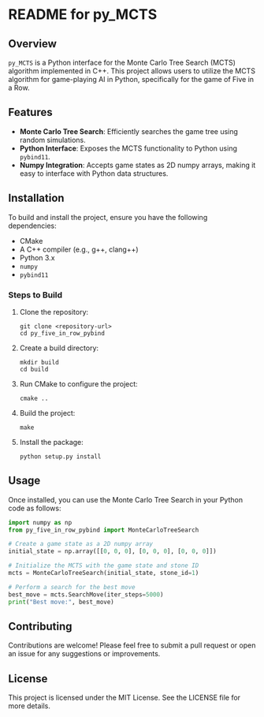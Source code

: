 # README for py_MCTS

## Overview

`py_MCTS` is a Python interface for the Monte Carlo Tree Search (MCTS) algorithm implemented in C++. This project allows users to utilize the MCTS algorithm for game-playing AI in Python, specifically for the game of Five in a Row.

## Features

- **Monte Carlo Tree Search**: Efficiently searches the game tree using random simulations.
- **Python Interface**: Exposes the MCTS functionality to Python using `pybind11`.
- **Numpy Integration**: Accepts game states as 2D numpy arrays, making it easy to interface with Python data structures.

## Installation

To build and install the project, ensure you have the following dependencies:

- CMake
- A C++ compiler (e.g., g++, clang++)
- Python 3.x
- `numpy`
- `pybind11`

### Steps to Build

1. Clone the repository:

   ```
   git clone <repository-url>
   cd py_five_in_row_pybind
   ```

2. Create a build directory:

   ```
   mkdir build
   cd build
   ```

3. Run CMake to configure the project:

   ```
   cmake ..
   ```

4. Build the project:

   ```
   make
   ```

5. Install the package:

   ```
   python setup.py install
   ```

## Usage

Once installed, you can use the Monte Carlo Tree Search in your Python code as follows:

```python
import numpy as np
from py_five_in_row_pybind import MonteCarloTreeSearch

# Create a game state as a 2D numpy array
initial_state = np.array([[0, 0, 0], [0, 0, 0], [0, 0, 0]])

# Initialize the MCTS with the game state and stone ID
mcts = MonteCarloTreeSearch(initial_state, stone_id=1)

# Perform a search for the best move
best_move = mcts.SearchMove(iter_steps=5000)
print("Best move:", best_move)
```

## Contributing

Contributions are welcome! Please feel free to submit a pull request or open an issue for any suggestions or improvements.

## License

This project is licensed under the MIT License. See the LICENSE file for more details.